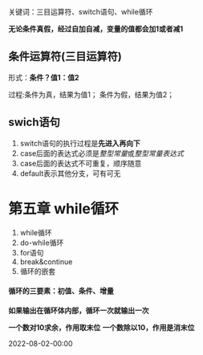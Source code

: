 关键词：三目运算符、switch语句、while循环


**无论条件真假，经过自加自减，变量的值都会加1或者减1**

## 条件运算符(三目运算符)
形式：**条件？值1：值2**

过程:条件为真，结果为值1；
     条件为假，结果为值2；


## swich语句
1. switch语句的执行过程是**先进入再向下**
2. case后面的表达式必须是*整型常量*或*整型常量表达式*
3. case后面的表达式不可重复，顺序随意
4. default表示其他分支，可有可无 


# 第五章 while循环
1. while循环
2. do-while循环
3. for语句
4. break&continue
5. 循环的嵌套

#### 循环的三要素：**初值、条件、增量**

**如果输出在循环体内部，循环一次就输出一次**

**一个数对10求余，作用取末位**
**一个数除以10，作用是消末位**


2022-08-02-00:00
